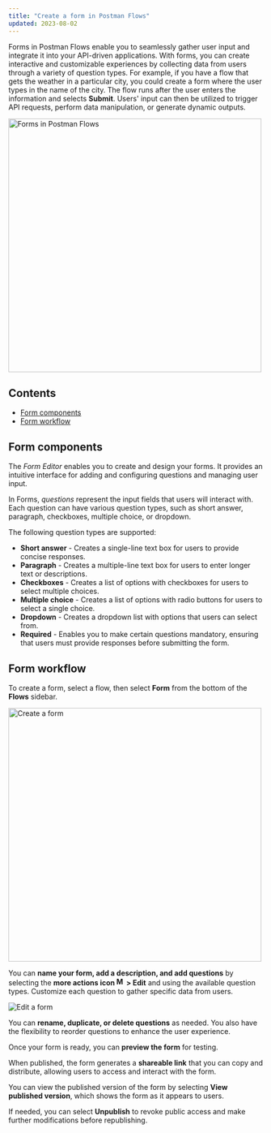 ```yaml
---
title: "Create a form in Postman Flows"
updated: 2023-08-02
---
```


Forms in Postman Flows enable you to seamlessly gather user input and integrate it into your API-driven applications. With forms, you can create interactive and customizable experiences by collecting data from users through a variety of question types. For example, if you have a flow that gets the weather in a particular city, you could create a form where the user types in the name of the city. The flow runs after the user enters the information and selects **Submit**. Users' input can then be utilized to trigger API requests, perform data manipulation, or generate dynamic outputs.

<img alt="Forms in Postman Flows" src="https://assets.postman.com/postman-docs/v10/flows-form-hero-v10.jpg" width="500px">

## Contents

* [Form components](#form-components)
* [Form workflow](#form-workflow)

## Form components

The _Form Editor_ enables you to create and design your forms. It provides an intuitive interface for adding and configuring questions and managing user input.

In Forms, _questions_ represent the input fields that users will interact with. Each question can have various question types, such as short answer, paragraph, checkboxes, multiple choice, or dropdown.

The following question types are supported:

* **Short answer** - Creates a single-line text box for users to provide concise responses.
* **Paragraph** - Creates a multiple-line text box for users to enter longer text or descriptions.
* **Checkboxes** - Creates a list of options with checkboxes for users to select multiple choices.
* **Multiple choice** - Creates a list of options with radio buttons for users to select a single choice.
* **Dropdown** - Creates a dropdown list with options that users can select from.
* **Required** - Enables you to make certain questions mandatory, ensuring that users must provide responses before submitting the form.

## Form workflow

To create a form, select a flow, then select **Form** from the bottom of the **Flows** sidebar.

<img alt="Create a form" src="https://assets.postman.com/postman-docs/v10/flows-create-form-v10.jpg" width="500px">

You can **name your form, add a description, and add questions** by selecting the **more actions icon <img alt="More actions icon" src="https://assets.postman.com/postman-docs/icon-more-actions-v9.jpg#icon" width="16px"> > Edit** and using the available question types. Customize each question to gather specific data from users.

<img src="https://assets.postman.com/postman-docs/v10/flows-edit-form-v10.gif" alt="Edit a form" fetchpriority="low" loading="lazy" >

You can **rename, duplicate, or delete questions** as needed. You also have the flexibility to reorder questions to enhance the user experience.

Once your form is ready, you can **preview the form** for testing.

When published, the form generates a **shareable link** that you can copy and distribute, allowing users to access and interact with the form.

You can view the published version of the form by selecting **View published version**, which shows the form as it appears to users.

If needed, you can select **Unpublish** to revoke public access and make further modifications before republishing.
